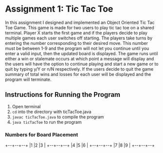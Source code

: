 # Assignment 1: Tic Tac Toe
In this assignment I designed and implemented an Object Oriented Tic Tac Toe Game. This game is made for two users to play tic tac toe on a shared terminal. Player X starts the first game and if the players decide to play multiple games each user switches off starting. The players take turns by entering the number corresponding to their desired move. This number must be between 1-9 and the program will not let you continue until you enter a valid input, then the updated board is displayed. The game runs until either a win or stalemate occurs at which point a message will display and the users will have the option to continue playing and start a new game or to quit by typing y/Y or n/N respectively. If the users decide to quit the game summary of total wins and losses for each user will be displayed and the program will terminate.

## Instructions for Running the Program
1. Open terminal
2. `cd` into the directory with ticTacToe.java
3. `javac ticTacToe.java` to compile the program
4. `java ticTacToe` to run the program

### Numbers for Board Placement
+--+--+--+
|1 |2 |3 |
+--+--+--+
|4 |5 |6 |
+--+--+--+
|7 |8 |9 |
+--+--+--+

